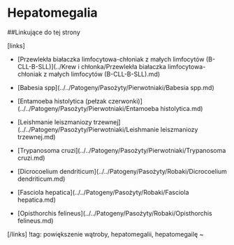 # Hepatomegalia





##Linkujące do tej strony

[links]

- [Przewlekła białaczka limfocytowa-chłoniak z małych limfocytów (B-CLL-B-SLL)](../Krew i chłonka/Przewlekła białaczka limfocytowa-chłoniak z małych limfocytów (B-CLL-B-SLL).md)

- [Babesia spp](../../Patogeny/Pasożyty/Pierwotniaki/Babesia spp.md)

- [Entamoeba histolytica (pełzak czerwonki)](../../Patogeny/Pasożyty/Pierwotniaki/Entamoeba histolytica.md)

- [Leishmanie leiszmaniozy trzewnej](../../Patogeny/Pasożyty/Pierwotniaki/Leishmanie leiszmaniozy trzewnej.md)

- [Trypanosoma cruzi](../../Patogeny/Pasożyty/Pierwotniaki/Trypanosoma cruzi.md)

- [Dicrocoelium dendriticum](../../Patogeny/Pasożyty/Robaki/Dicrocoelium dendriticum.md)

- [Fasciola hepatica](../../Patogeny/Pasożyty/Robaki/Fasciola hepatica.md)

- [Opisthorchis felineus](../../Patogeny/Pasożyty/Robaki/Opisthorchis felineus.md)


[/links]
!tag: powiększenie wątroby, hepatomegalii, hepatomegailę
~

